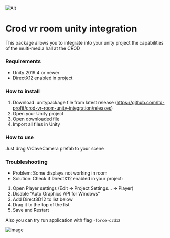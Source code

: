 ![Alt](https://repobeats.axiom.co/api/embed/6f930d0faebcdc1f5bad03a91d06e91d4522aee3.svg "Repobeats analytics image")

# Crod vr room unity integration
This package allows you to integrate into your unity project the capabilities of the multi-media hall at the CROD 

### Requirements
- Unity 2019.4 or newer
- DirectX12 enabled in project

### How to install
1. Download .unitypackage file from latest release (https://github.com/ltd-profit/crod-vr-room-unity-integration/releases)
2. Open your Unity project
3. Open downloaded file
4. Import all files in Unity

### How to use
Just drag VrCaveCamera prefab to your scene

### Troubleshooting
- Problem: 
Some displays not working in room
- Solution: 
Check if DirectX12 enabled in your project:
1. Open Player settings (Edit -> Project Settings... -> Player)
2. Disable "Auto Graphics API for Windows"
3. Add Direct3D12 to list below
4. Drag it to the top of the list
5. Save and Restart

Also you can try run application with flag `-force-d3d12`

![image](https://user-images.githubusercontent.com/38568293/146192491-e31ce095-4eaa-4a32-a3ac-6bee2176800c.png)
